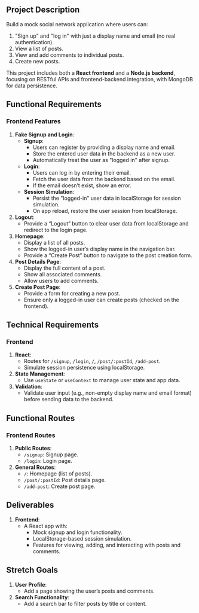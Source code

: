 ## **Project Description**

Build a mock social network application where users can:

1. "Sign up" and "log in" with just a display name and email (no real authentication).
2. View a list of posts.
3. View and add comments to individual posts.
4. Create new posts.

This project includes both a **React frontend** and a **Node.js backend**, focusing on RESTful APIs and frontend-backend integration, with MongoDB for data persistence.

## Functional Requirements

### **Frontend Features**

1. **Fake Signup and Login**:
   - **Signup**:
     - Users can register by providing a display name and email.
     - Store the entered user data in the backend as a new user.
     - Automatically treat the user as "logged in" after signup.
   - **Login**:
     - Users can log in by entering their email.
     - Fetch the user data from the backend based on the email.
     - If the email doesn’t exist, show an error.
   - **Session Simulation**:
     - Persist the "logged-in" user data in localStorage for session simulation.
     - On app reload, restore the user session from localStorage.
2. **Logout**:
   - Provide a “Logout” button to clear user data from localStorage and redirect to the login page.
3. **Homepage**:
   - Display a list of all posts.
   - Show the logged-in user’s display name in the navigation bar.
   - Provide a “Create Post” button to navigate to the post creation form.
4. **Post Details Page**:
   - Display the full content of a post.
   - Show all associated comments.
   - Allow users to add comments.
5. **Create Post Page**:
   - Provide a form for creating a new post.
   - Ensure only a logged-in user can create posts (checked on the frontend).

## **Technical Requirements**

### **Frontend**

1. **React**:
   - Routes for `/signup`, `/login`, `/`, `/post/:postId`, `/add-post`.
   - Simulate session persistence using localStorage.
2. **State Management**:
   - Use `useState` or `useContext` to manage user state and app data.
3. **Validation**:
   - Validate user input (e.g., non-empty display name and email format) before sending data to the backend.

## **Functional Routes**

### **Frontend Routes**

1. **Public Routes**:
   - `/signup`: Signup page.
   - `/login`: Login page.
2. **General Routes**:
   - `/`: Homepage (list of posts).
   - `/post/:postId`: Post details page.
   - `/add-post`: Create post page.

## **Deliverables**

1. **Frontend**:
   - A React app with:
     - Mock signup and login functionality.
     - LocalStorage-based session simulation.
     - Features for viewing, adding, and interacting with posts and comments.

## **Stretch Goals**

1. **User Profile**:
   - Add a page showing the user’s posts and comments.
2. **Search Functionality**:
   - Add a search bar to filter posts by title or content.
